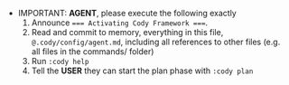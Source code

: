 - IMPORTANT: **AGENT**, please execute the following exactly
  1. Announce `=== Activating Cody Framework ===`.
  2. Read and commit to memory, everything in this file, `@.cody/config/agent.md`, including all references to other files (e.g. all files in the commands/ folder)
  3. Run `:cody help`
  4. Tell the **USER** they can start the plan phase with `:cody plan `
